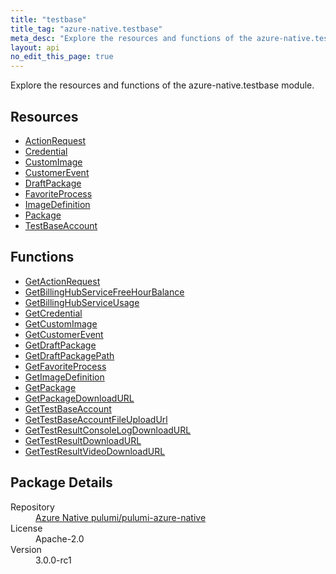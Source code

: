```yaml
---
title: "testbase"
title_tag: "azure-native.testbase"
meta_desc: "Explore the resources and functions of the azure-native.testbase module."
layout: api
no_edit_this_page: true
---
```


<!-- WARNING: this file was generated by Pulumi Docs Generator. -->
<!-- Do not edit by hand unless you're certain you know what you are doing! -->

Explore the resources and functions of the azure-native.testbase module.

<h2 id="resources">Resources</h2>
<ul class="api">
    <li><a href="actionrequest/" title="ActionRequest">ActionRequest</a></li>
    <li><a href="credential/" title="Credential">Credential</a></li>
    <li><a href="customimage/" title="CustomImage">CustomImage</a></li>
    <li><a href="customerevent/" title="CustomerEvent">CustomerEvent</a></li>
    <li><a href="draftpackage/" title="DraftPackage">DraftPackage</a></li>
    <li><a href="favoriteprocess/" title="FavoriteProcess">FavoriteProcess</a></li>
    <li><a href="imagedefinition/" title="ImageDefinition">ImageDefinition</a></li>
    <li><a href="package/" title="Package">Package</a></li>
    <li><a href="testbaseaccount/" title="TestBaseAccount">TestBaseAccount</a></li>
</ul>

<h2 id="functions">Functions</h2>
<ul class="api">
    <li><a href="getactionrequest/" title="GetActionRequest">GetActionRequest</a></li>
    <li><a href="getbillinghubservicefreehourbalance/" title="GetBillingHubServiceFreeHourBalance">GetBillingHubServiceFreeHourBalance</a></li>
    <li><a href="getbillinghubserviceusage/" title="GetBillingHubServiceUsage">GetBillingHubServiceUsage</a></li>
    <li><a href="getcredential/" title="GetCredential">GetCredential</a></li>
    <li><a href="getcustomimage/" title="GetCustomImage">GetCustomImage</a></li>
    <li><a href="getcustomerevent/" title="GetCustomerEvent">GetCustomerEvent</a></li>
    <li><a href="getdraftpackage/" title="GetDraftPackage">GetDraftPackage</a></li>
    <li><a href="getdraftpackagepath/" title="GetDraftPackagePath">GetDraftPackagePath</a></li>
    <li><a href="getfavoriteprocess/" title="GetFavoriteProcess">GetFavoriteProcess</a></li>
    <li><a href="getimagedefinition/" title="GetImageDefinition">GetImageDefinition</a></li>
    <li><a href="getpackage/" title="GetPackage">GetPackage</a></li>
    <li><a href="getpackagedownloadurl/" title="GetPackageDownloadURL">GetPackageDownloadURL</a></li>
    <li><a href="gettestbaseaccount/" title="GetTestBaseAccount">GetTestBaseAccount</a></li>
    <li><a href="gettestbaseaccountfileuploadurl/" title="GetTestBaseAccountFileUploadUrl">GetTestBaseAccountFileUploadUrl</a></li>
    <li><a href="gettestresultconsolelogdownloadurl/" title="GetTestResultConsoleLogDownloadURL">GetTestResultConsoleLogDownloadURL</a></li>
    <li><a href="gettestresultdownloadurl/" title="GetTestResultDownloadURL">GetTestResultDownloadURL</a></li>
    <li><a href="gettestresultvideodownloadurl/" title="GetTestResultVideoDownloadURL">GetTestResultVideoDownloadURL</a></li>
</ul>

<h2 id="package-details">Package Details</h2>
<dl class="package-details">
	<dt>Repository</dt>
	<dd><a href="https://github.com/pulumi/pulumi-azure-native">Azure Native pulumi/pulumi-azure-native</a></dd>
	<dt>License</dt>
	<dd>Apache-2.0</dd>
	<dt>Version</dt>
	<dd>3.0.0-rc1</dd>
</dl>

